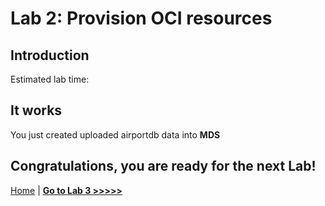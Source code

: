 # Lab 2: Provision OCI resources

## Introduction


Estimated lab time: 



## It works

You just created uploaded airportdb data into **MDS**

## Congratulations, you are ready for the next Lab!

[Home](../README.md) | [**Go to Lab 3 >>>>>**](../lab3/README.md)

